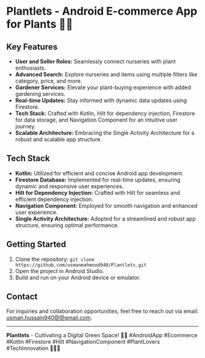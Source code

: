 # Plantlets - Android E-commerce App for Plants 🌿📱

## Key Features
- **User and Seller Roles:** Seamlessly connect nurseries with plant enthusiasts.
- **Advanced Search:** Explore nurseries and items using multiple filters like category, price, and more.
- **Gardener Services:** Elevate your plant-buying experience with added gardening services.
- **Real-time Updates:** Stay informed with dynamic data updates using Firestore.
- **Tech Stack:** Crafted with Kotlin, Hilt for dependency injection, Firestore for data storage, and Navigation Component for an intuitive user journey.
- **Scalable Architecture:** Embracing the Single Activity Architecture for a robust and scalable app structure.

## Tech Stack
- **Kotlin:** Utilized for efficient and concise Android app development.
- **Firestore Database:** Implemented for real-time updates, ensuring dynamic and responsive user experiences.
- **Hilt for Dependency Injection:** Crafted with Hilt for seamless and efficient dependency injection.
- **Navigation Component:** Employed for smooth navigation and enhanced user experience.
- **Single Activity Architecture:** Adopted for a streamlined and robust app structure, ensuring optimal performance.

## Getting Started
1. Clone the repository: `git clone https://github.com/usmanmahmood940/Plantlets.git`
2. Open the project in Android Studio.
3. Build and run on your Android device or emulator.

## Contact
For inquiries and collaboration opportunities, feel free to reach out via email: [usman.hussain940@@gmail.com](mailto:usman.hussain940@gmail.com).


---

**Plantlets** - Cultivating a Digital Green Space! 🚀🔧 #AndroidApp #Ecommerce #Kotlin #Firestore #Hilt #NavigationComponent #PlantLovers #TechInnovation 🌿📱💡
